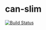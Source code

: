 # can-slim
[![Build Status](https://travis-ci.org/karl-chan/can-slim.svg?branch=master)](https://travis-ci.org/karl-chan/can-slim)
